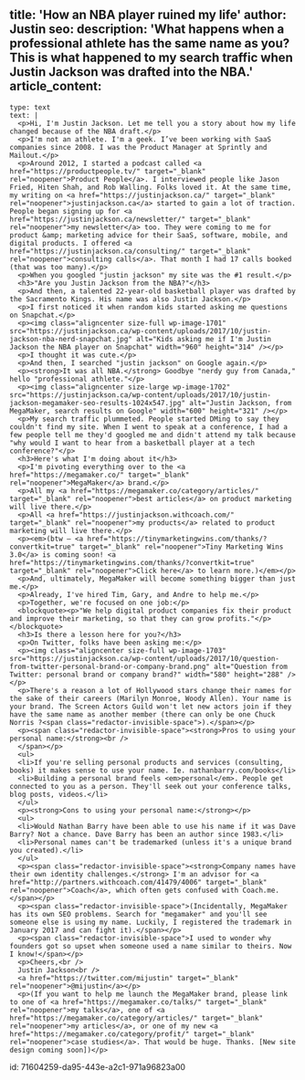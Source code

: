 title: 'How an NBA player ruined my life'
author: Justin
seo:
  description: 'What happens when a professional athlete has the same name as you? This is what happened to my search traffic when Justin Jackson was drafted into the NBA.'
article_content:
  -
    type: text
    text: |
      <p>Hi, I'm Justin Jackson. Let me tell you a story about how my life changed because of the NBA draft.</p>
      <p>I'm not an athlete. I'm a geek. I’ve been working with SaaS companies since 2008. I was the Product Manager at Sprintly and Mailout.</p>
      <p>Around 2012, I started a podcast called <a href="https://productpeople.tv/" target="_blank" rel="noopener">Product People</a>. I interviewed people like Jason Fried, Hiten Shah, and Rob Walling. Folks loved it. At the same time, my writing on <a href="https://justinjackson.ca/" target="_blank" rel="noopener">justinjackson.ca</a> started to gain a lot of traction. People began signing up for <a href="https://justinjackson.ca/newsletter/" target="_blank" rel="noopener">my newsletter</a> too. They were coming to me for product &amp; marketing advice for their SaaS, software, mobile, and digital products. I offered <a href="https://justinjackson.ca/consulting/" target="_blank" rel="noopener">consulting calls</a>. That month I had 17 calls booked (that was too many).</p>
      <p>When you googled "justin jackson" my site was the #1 result.</p>
      <h3>"Are you Justin Jackson from the NBA?"</h3>
      <p>And then, a talented 22-year-old basketball player was drafted by the Sacramento Kings. His name was also Justin Jackson.</p>
      <p>I first noticed it when random kids started asking me questions on Snapchat.</p>
      <p><img class="aligncenter size-full wp-image-1701" src="https://justinjackson.ca/wp-content/uploads/2017/10/justin-jackson-nba-nerd-snapchat.jpg" alt="Kids asking me if I'm Justin Jackson the NBA player on Snapchat" width="960" height="314" /></p>
      <p>I thought it was cute.</p>
      <p>And then, I searched "justin jackson" on Google again.</p>
      <p><strong>It was all NBA.</strong> Goodbye "nerdy guy from Canada," hello "professional athlete."</p>
      <p><img class="aligncenter size-large wp-image-1702" src="https://justinjackson.ca/wp-content/uploads/2017/10/justin-jackson-megamaker-seo-results-1024x547.jpg" alt="Justin Jackson, from MegaMaker, search results on Google" width="600" height="321" /></p>
      <p>My search traffic plummeted. People started DMing to say they couldn't find my site. When I went to speak at a conference, I had a few people tell me they'd googled me and didn't attend my talk because "why would I want to hear from a basketball player at a tech conference?"</p>
      <h3>Here's what I'm doing about it</h3>
      <p>I'm pivoting everything over to the <a href="https://megamaker.co/" target="_blank" rel="noopener">MegaMaker</a> brand.</p>
      <p>All my <a href="https://megamaker.co/category/articles/" target="_blank" rel="noopener">best articles</a> on product marketing will live there.</p>
      <p>All <a href="https://justinjackson.withcoach.com/" target="_blank" rel="noopener">my products</a> related to product marketing will live there.</p>
      <p><em>(btw – <a href="https://tinymarketingwins.com/thanks/?convertkit=true" target="_blank" rel="noopener">Tiny Marketing Wins 3.0</a> is coming soon! <a href="https://tinymarketingwins.com/thanks/?convertkit=true" target="_blank" rel="noopener">Click here</a> to learn more.)</em></p>
      <p>And, ultimately, MegaMaker will become something bigger than just me.</p>
      <p>Already, I've hired Tim, Gary, and Andre to help me.</p>
      <p>Together, we're focused on one job:</p>
      <blockquote><p>"We help digital product companies fix their product and improve their marketing, so that they can grow profits."</p></blockquote>
      <h3>Is there a lesson here for you?</h3>
      <p>On Twitter, folks have been asking me:</p>
      <p><img class="aligncenter size-full wp-image-1703" src="https://justinjackson.ca/wp-content/uploads/2017/10/question-from-twitter-personal-brand-or-company-brand.png" alt="Question from Twitter: personal brand or company brand?" width="580" height="288" /></p>
      <p>There's a reason a lot of Hollywood stars change their names for the sake of their careers (Marilyn Monroe, Woody Allen). Your name is your brand. The Screen Actors Guild won't let new actors join if they have the same name as another member (there can only be one Chuck Norris ?<span class="redactor-invisible-space">).</span></p>
      <p><span class="redactor-invisible-space"><strong>Pros to using your personal name:</strong><br />
      </span></p>
      <ul>
      <li>If you're selling personal products and services (consulting, books) it makes sense to use your name. Ie. nathanbarry.com/books</li>
      <li>Building a personal brand feels <em>personal</em>. People get connected to you as a person. They'll seek out your conference talks, blog posts, videos.</li>
      </ul>
      <p><strong>Cons to using your personal name:</strong></p>
      <ul>
      <li>Would Nathan Barry have been able to use his name if it was Dave Barry? Not a chance. Dave Barry has been an author since 1983.</li>
      <li>Personal names can't be trademarked (unless it's a unique brand you created).</li>
      </ul>
      <p><span class="redactor-invisible-space"><strong>Company names have their own identity challenges.</strong> I'm an advisor for <a href="http://partners.withcoach.com/41479/4006" target="_blank" rel="noopener">Coach</a>, which often gets confused with Coach.me.</span></p>
      <p><span class="redactor-invisible-space">(Incidentally, MegaMaker has its own SEO problems. Search for "megamaker" and you'll see someone else is using my name. Luckily, I registered the trademark in January 2017 and can fight it).</span></p>
      <p><span class="redactor-invisible-space">I used to wonder why founders got so upset when someone used a name similar to theirs. Now I know!</span></p>
      <p>Cheers,<br />
      Justin Jackson<br />
      <a href="https://twitter.com/mijustin" target="_blank" rel="noopener">@mijustin</a></p>
      <p>(If you want to help me launch the MegaMaker brand, please link to one of <a href="https://megamaker.co/talks/" target="_blank" rel="noopener">my talks</a>, one of <a href="https://megamaker.co/category/articles/" target="_blank" rel="noopener">my articles</a>, or one of my new <a href="https://megamaker.co/category/profit/" target="_blank" rel="noopener">case studies</a>. That would be huge. Thanks. [New site design coming soon])</p>
      
id: 71604259-da95-443e-a2c1-971a96823a00
